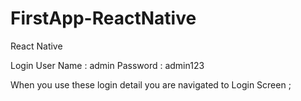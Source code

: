 # FirstApp-ReactNative
React Native


Login User Name : admin
Password : admin123 

When you use these login detail you are navigated to Login Screen ;
